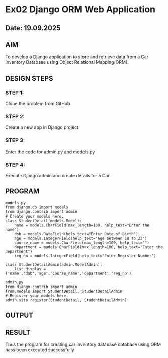 # Ex02 Django ORM Web Application
## Date: 19.09.2025

## AIM
To develop a Django application to store and retrieve data from a Car Inventory Database using Object Relational Mapping(ORM).

## DESIGN STEPS

### STEP 1:
Clone the problem from GitHub

### STEP 2:
Create a new app in Django project

### STEP 3:
Enter the code for admin.py and models.py

### STEP 4:
Execute Django admin and create details for 5 Car 

## PROGRAM
```
models.py
from django.db import models
from django.contrib import admin
# Create your models here.
class StudentDetail(models.Model):
	name = models.CharField(max_length=100, help_text="Enter the name")
	dob = models.DateField(help_text="Enter Date of Birth")
	age = models.IntegerField(help_text="Age between 18 to 23")
	course_name = models.CharField(max_length=100, help_text="")
	department = models.CharField(max_length=100, help_text="Enter the department") 
	reg_no = models.IntegerField(help_text="Enter Register Number")

class StudentDetailAdmin(admin.ModelAdmin):
	list_display = ('name','dob','age','course_name','department','reg_no')

admin.py
from django.contrib import admin
from.models import StudentDetail, StudentDetailAdmin
# Register your models here.
admin.site.register(StudentDetail, StudentDetailAdmin)

```

## OUTPUT

## RESULT
Thus the program for creating car inventory database database using ORM hass been executed successfully
